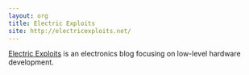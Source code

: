 ```yaml
---
layout: org
title: Electric Exploits
site: http://electricexploits.net/
---
```

[Electric Exploits](http://electricexploits.net/) is an electronics blog focusing on low-level hardware development.
